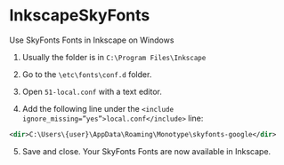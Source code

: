 # InkscapeSkyFonts
Use SkyFonts Fonts in Inkscape on Windows

1. Usually the folder is in `C:\Program Files\Inkscape`

2. Go to the `\etc\fonts\conf.d` folder.

3. Open `51-local.conf` with a text editor.

4. Add the following line under the `<include ignore_missing=”yes”>local.conf</include>` line:
```xml
<dir>C:\Users\{user}\AppData\Roaming\Monotype\skyfonts-google</dir>
```

5. Save and close. Your SkyFonts Fonts are now available in Inkscape.

